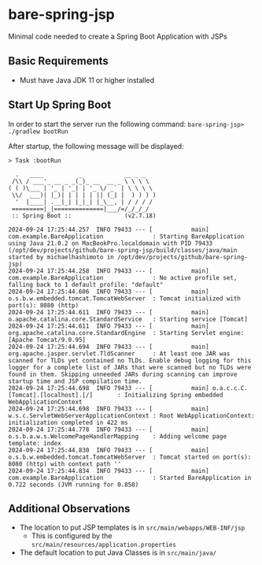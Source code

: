 # bare-spring-jsp

Minimal code needed to create a Spring Boot Application with JSPs

## Basic Requirements

-   Must have Java JDK 11 or higher installed

## Start Up Spring Boot

In order to start the server run the following command:
`bare-spring-jsp> ./gradlew bootRun`

After startup, the following message will be displayed:

```
> Task :bootRun

  .   ____          _            __ _ _
 /\\ / ___'_ __ _ _(_)_ __  __ _ \ \ \ \
( ( )\___ | '_ | '_| | '_ \/ _` | \ \ \ \
 \\/  ___)| |_)| | | | | || (_| |  ) ) ) )
  '  |____| .__|_| |_|_| |_\__, | / / / /
 =========|_|==============|___/=/_/_/_/
 :: Spring Boot ::               (v2.7.18)

2024-09-24 17:25:44.257  INFO 79433 --- [           main] com.example.BareApplication              : Starting BareApplication using Java 21.0.2 on MacBookPro.localdomain with PID 79433 (/opt/dev/projects/github/bare-spring-jsp/build/classes/java/main started by michaelhashimoto in /opt/dev/projects/github/bare-spring-jsp)
2024-09-24 17:25:44.258  INFO 79433 --- [           main] com.example.BareApplication              : No active profile set, falling back to 1 default profile: "default"
2024-09-24 17:25:44.606  INFO 79433 --- [           main] o.s.b.w.embedded.tomcat.TomcatWebServer  : Tomcat initialized with port(s): 8080 (http)
2024-09-24 17:25:44.611  INFO 79433 --- [           main] o.apache.catalina.core.StandardService   : Starting service [Tomcat]
2024-09-24 17:25:44.611  INFO 79433 --- [           main] org.apache.catalina.core.StandardEngine  : Starting Servlet engine: [Apache Tomcat/9.0.95]
2024-09-24 17:25:44.694  INFO 79433 --- [           main] org.apache.jasper.servlet.TldScanner     : At least one JAR was scanned for TLDs yet contained no TLDs. Enable debug logging for this logger for a complete list of JARs that were scanned but no TLDs were found in them. Skipping unneeded JARs during scanning can improve startup time and JSP compilation time.
2024-09-24 17:25:44.698  INFO 79433 --- [           main] o.a.c.c.C.[Tomcat].[localhost].[/]       : Initializing Spring embedded WebApplicationContext
2024-09-24 17:25:44.698  INFO 79433 --- [           main] w.s.c.ServletWebServerApplicationContext : Root WebApplicationContext: initialization completed in 422 ms
2024-09-24 17:25:44.778  INFO 79433 --- [           main] o.s.b.a.w.s.WelcomePageHandlerMapping    : Adding welcome page template: index
2024-09-24 17:25:44.830  INFO 79433 --- [           main] o.s.b.w.embedded.tomcat.TomcatWebServer  : Tomcat started on port(s): 8080 (http) with context path ''
2024-09-24 17:25:44.834  INFO 79433 --- [           main] com.example.BareApplication              : Started BareApplication in 0.722 seconds (JVM running for 0.858)
```

## Additional Observations

-   The location to put JSP templates is in `src/main/webapps/WEB-INF/jsp`
	- This is configured by the `src/main/resources/application.properties`
-   The default location to put Java Classes is in `src/main/java/`
